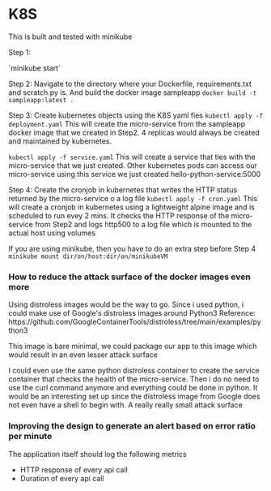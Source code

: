 # K8S

This is built and tested with minikube

Step 1:
<p>
`minikube start`
</p>

Step 2: 
Navigate to the directory where your Dockerfile, requirements.txt and scratch.py is. And build the docker image sampleapp
`docker build -t sampleapp:latest . `

Step 3:
Create kubernetes objects using the K8S yaml fies
`kubectl apply -f deployment.yaml`
This will create the micro-service from the sampleapp docker image that we created in Step2. 4 replicas would  always be created and maintained by kubernetes. 

`kubectl apply -f service.yaml`
This will create a service that ties with the micro-service that we just created. Other kubernetes pods can access our micro-service using this service we just created hello-python-service:5000

Step 4:
Create the cronjob in kubernetes that writes the HTTP status returned by the micro-service o a log file
`kubectl apply -f cron.yaml`
This will create a cronjob in kubernetes using a lightweight alpine image and is scheduled to run evey 2 mins. It checks the HTTP response of the micro-service from Step2 and logs http500 to a log file which is mounted to the actual host using volumes

If you are using minikube, then you have to do an extra step before Step 4
`minikube mount dir/on/host:dir/on/minikubeVM`



<H3>How to reduce the attack surface of the docker images even more </h3>
Using distroless images would be the way to go.
Since i used python, i could make use of Google's distroless images around Python3
Reference: https://github.com/GoogleContainerTools/distroless/tree/main/examples/python3
<p>This image is bare minimal, we could package our app to this image which would result in an even lesser attack surface

I could even use the same python distroless container to create the service container that checks the health of the micro-service. Then i do no need to use the curl command anymore and everything could be done in python.
It would be an interesting set up since the distroless image from Google does not even have a shell to begin with. A really really small attack surface

</p>

<H3>Improving the design to generate an alert based on error ratio per minute </h3>
<p>
 The application itself should log the following metrics
<ul>
  <li>HTTP response of every api call</li>
  <li>Duration of every api call</li>
  
</ul>
</p>
